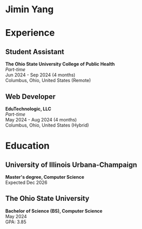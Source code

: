 # Jimin Yang

# Experience

## Student Assistant

**The Ohio State University College of Public Health**  
_Part-time_  
Jun 2024 - Sep 2024 (4 months)  
Columbus, Ohio, United States (Remote)

## Web Developer

**EduTechnologic, LLC**  
_Part-time_  
May 2024 - Aug 2024 (4 months)  
Columbus, Ohio, United States (Hybrid)

# Education

## University of Illinois Urbana-Champaign

**Master's degree, Computer Science**  
Expected Dec 2026

## The Ohio State University

**Bachelor of Science (BS), Computer Science**  
May 2024  
GPA: 3.85
